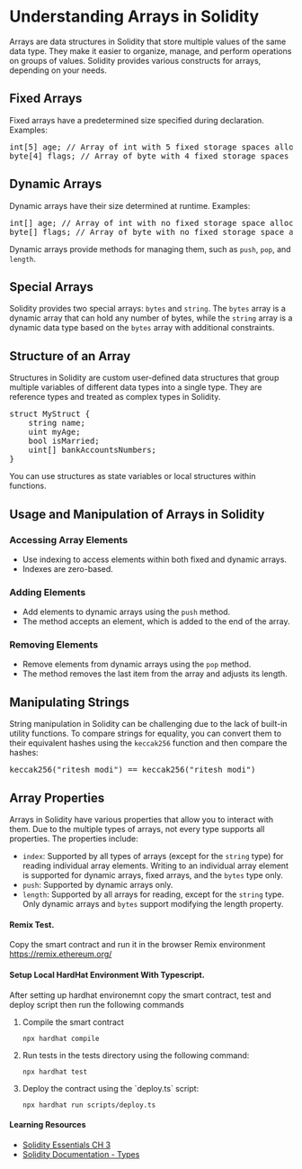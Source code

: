 <h1>Understanding Arrays in Solidity</h1>
<p>Arrays are data structures in Solidity that store multiple values of the same data type. They make it easier to organize, manage, and perform operations on groups of values. Solidity provides various constructs for arrays, depending on your needs.</p>

<h2 id="fixed-arrays">Fixed Arrays</h2>
<p>Fixed arrays have a predetermined size specified during declaration. Examples:</p>
<pre>
int[5] age; // Array of int with 5 fixed storage spaces allocated
byte[4] flags; // Array of byte with 4 fixed storage spaces allocated
</pre>

<h2 id="dynamic-arrays">Dynamic Arrays</h2>
<p>Dynamic arrays have their size determined at runtime. Examples:</p>
<pre>
int[] age; // Array of int with no fixed storage space allocated
byte[] flags; // Array of byte with no fixed storage space allocated
</pre>
<p>Dynamic arrays provide methods for managing them, such as <code>push</code>, <code>pop</code>, and <code>length</code>.</p>

<h2 id="special-arrays">Special Arrays</h2>
<p>Solidity provides two special arrays: <code>bytes</code> and <code>string</code>. The <code>bytes</code> array is a dynamic array that can hold any number of bytes, while the <code>string</code> array is a dynamic data type based on the <code>bytes</code> array with additional constraints.</p>

<h2 id="structure-of-an-array">Structure of an Array</h2>
<p>Structures in Solidity are custom user-defined data structures that group multiple variables of different data types into a single type. They are reference types and treated as complex types in Solidity.</p>
<pre>
struct MyStruct {
    string name;
    uint myAge;
    bool isMarried;
    uint[] bankAccountsNumbers;
}
</pre>
<p>You can use structures as state variables or local structures within functions.</p>
<h2>Usage and Manipulation of Arrays in Solidity</h2>
<h3>Accessing Array Elements</h3>
<ul>
  <li>Use indexing to access elements within both fixed and dynamic arrays.</li>
  <li>Indexes are zero-based.</li>
</ul>
<h3>Adding Elements</h3>
<ul>
  <li>Add elements to dynamic arrays using the <code>push</code> method.</li>
  <li>The method accepts an element, which is added to the end of the array.</li>
</ul>
<h3>Removing Elements</h3>
<ul>
  <li>Remove elements from dynamic arrays using the <code>pop</code> method.</li>
  <li>The method removes the last item from the array and adjusts its length.</li>
</ul>
<h2 id="manipulating-strings">Manipulating Strings</h2>
<p>String manipulation in Solidity can be challenging due to the lack of built-in utility functions. To compare strings for equality, you can convert them to their equivalent hashes using the <code>keccak256</code> function and then compare the hashes:</p>
<pre>
keccak256("ritesh modi") == keccak256("ritesh modi")
</pre>

<h2 id="array-properties">Array Properties</h2>
<p>Arrays in Solidity have various properties that allow you to interact with them. Due to the multiple types of arrays, not every type supports all properties. The properties include:</p>
<ul>
  <li><code>index</code>: Supported by all types of arrays (except for the <code>string</code> type) for reading individual array elements. Writing to an individual array element is supported for dynamic arrays, fixed arrays, and the <code>bytes</code> type only.</li>
  <li><code>push</code>: Supported by dynamic arrays only.</li>
  <li><code>length</code>: Supported by all arrays for reading, except for the <code>string</code> type. Only dynamic arrays and <code>bytes</code> support modifying the length property.</li>
</ul>



<h4>Remix Test.</h4>
<p> Copy the smart contract and run it in the browser Remix environment <a href="https://remix.ethereum.org/">https://remix.ethereum.org/</a> </p>

<h4>Setup Local HardHat Environment With Typescript.</h4>
<p>After setting up hardhat environemnt copy the smart contract, test and deploy script then run the following commands</p>
<ol>
 <li>Compile the smart contract</li>
  <pre><code>npx hardhat compile</code></pre>
  <li>Run tests in the tests directory using the following command:</li>
  <pre><code>npx hardhat test</code></pre>
  <li>Deploy the contract using the `deploy.ts` script:</li>
  <pre><code>npx hardhat run scripts/deploy.ts</code></pre>
</ol>

<h4>Learning Resources</h4>
<ul>
  <li><a href="#">Solidity Essentials CH 3</a></li>
  <li><a href="https://docs.soliditylang.org/en/v0.8.19/types.html#conversions-between-elementary-types">Solidity Documentation - Types</a></li>
</ul>
